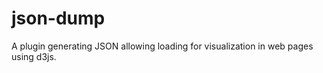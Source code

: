 json-dump
=========

A plugin generating JSON allowing loading for visualization in web pages using d3js.
